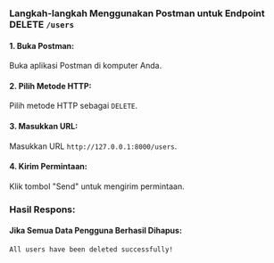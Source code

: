 ### Langkah-langkah Menggunakan Postman untuk Endpoint DELETE `/users`

#### 1. **Buka Postman**:
Buka aplikasi Postman di komputer Anda.

#### 2. **Pilih Metode HTTP**:
Pilih metode HTTP sebagai `DELETE`.

#### 3. **Masukkan URL**:
Masukkan URL `http://127.0.0.1:8000/users`.

#### 4. **Kirim Permintaan**:
Klik tombol "Send" untuk mengirim permintaan.

### Hasil Respons:

#### Jika Semua Data Pengguna Berhasil Dihapus:
```
All users have been deleted successfully!
```